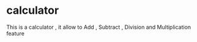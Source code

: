 # calculator
This is a calculator , it allow to Add , Subtract , Division and Multiplication feature
